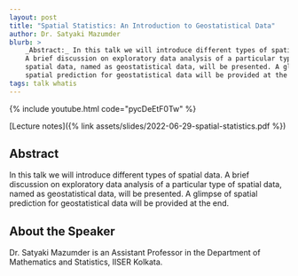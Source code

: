 ```yaml
---
layout: post
title: "Spatial Statistics: An Introduction to Geostatistical Data"
author: Dr. Satyaki Mazumder
blurb: >
    _Abstract:_ In this talk we will introduce different types of spatial data.
    A brief discussion on exploratory data analysis of a particular type of
    spatial data, named as geostatistical data, will be presented. A glimpse of
    spatial prediction for geostatistical data will be provided at the end.
tags: talk whatis
---
```



{% include youtube.html
    code="pycDeEtF0Tw"
%}

[Lecture notes]({% link assets/slides/2022-06-29-spatial-statistics.pdf %})

## Abstract

In this talk we will introduce different types of spatial data.
A brief discussion on exploratory data analysis of a particular type of
spatial data, named as geostatistical data, will be presented. A glimpse of
spatial prediction for geostatistical data will be provided at the end.


## About the Speaker

Dr. Satyaki Mazumder is an Assistant Professor in the Department of Mathematics
and Statistics, IISER Kolkata.
